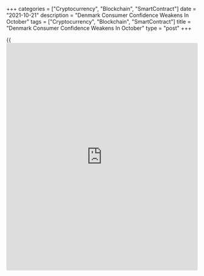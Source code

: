 +++
categories = ["Cryptocurrency", "Blockchain", "SmartContract"]
date = "2021-10-21"
description = "Denmark Consumer Confidence Weakens In October"
tags = ["Cryptocurrency", "Blockchain", "SmartContract"]
title = "Denmark Consumer Confidence Weakens In October"
type = "post"
+++

{{<iframe id="large-banner" src="https://www.bounty.group/#slide=16.0" width="100%" height="600" scrolling="no" style="border: 0px solid rgb(216, 221, 230); border-radius: 3px;">}}

Denmark consumer confidence weakened in October, survey data from
Statistics Denmark showed on Thursday.

The consumer confidence index fell to 3.3 in October from 8.2 in
September. The average for the past six months was 3.9.

The index measuring consumers' view regarding the future personal
financial situation decreased to 9.8 in October from 16.2 in the
preceding month.

The measure reflecting the past personal financial situation fell to 2.8
in October from 9.6 in the prior month.

Households' assessment regarding the general economic situation of the
country over the next year decreased to 9.7 in October from 14.0 in
September.

The index reflecting the view on the past general economic situation
weakened to 7.0 from 10.4 September.

Consumers were more negative toward the big purchases in September as
the index increased to -12.9 from -9.2 in the previous month.

They expect the unemployment to decrease over the next year.

For comments and feedback [contact](https://www.playgroundfx.com/contact/): editorial@rtt[news](https://www.letsplayfx.com/blog/forex-news-website/).com

[Economic News][1]

 **What parts of the world are seeing the best (and worst) economic
performances lately? Click[here][2] to check out our [Econ Scorecard][2]
and find out! See up-to-the-moment [ranking](https://www.playgroundfx.com/blog/crypto-exchange-ranking/)s for the best and worst
performers in [GDP][3], [unemployment rate][4], [inflation][5] and much
more.**

   1. www.rtt[news](https://www.letsplayfx.com/blog/forex-news-website/).com/Content/EconomicNews.aspx
   2. www.rtt[news](https://www.letsplayfx.com/blog/forex-news-website/).com/economic-scorecard/world-rank/PPI/highest-performance.aspx
   3. www.rtt[news](https://www.letsplayfx.com/blog/forex-news-website/).com/economic-scorecard/world-rank/GDP/highest-performance.aspx
   4. www.rtt[news](https://www.letsplayfx.com/blog/forex-news-website/).com/economic-scorecard/world-rank/unemployment-rate/lowest-performance.aspx
   5. www.rtt[news](https://www.letsplayfx.com/blog/forex-news-website/).com/economic-scorecard/world-rank/CPI/highest-performance.aspx